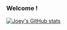 ### Welcome !

[![Joey's GitHub stats](https://github-readme-stats.vercel.app/api?username=XueshiQiao&count_private=true&show_icons=true&theme=tokyonight)](https://github.com/anuraghazra/github-readme-stats)


<!--
**XueshiQiao/XueshiQiao** is a ✨ _special_ ✨ repository because its `README.md` (this file) appears on your GitHub profile.

Here are some ideas to get you started:

- 🔭 I’m currently working on ...
- 🌱 I’m currently learning ...
- 👯 I’m looking to collaborate on ...
- 🤔 I’m looking for help with ...
- 💬 Ask me about ...
- 📫 How to reach me: ...
- 😄 Pronouns: ...
- ⚡ Fun fact: ...
-->
